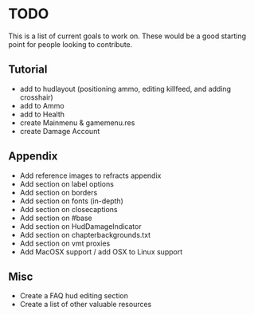 # TODO

This is a list of current goals to work on. These would be a good starting point for people looking to contribute.

## Tutorial

* add to hudlayout (positioning ammo, editing killfeed, and adding crosshair)
* add to Ammo
* add to Health
* create Mainmenu & gamemenu.res
* create Damage Account

## Appendix

* Add reference images to refracts appendix
* Add section on label options
* Add section on borders
* Add section on fonts (in-depth)
* Add section on closecaptions
* Add section on #base
* Add section on HudDamageIndicator
* Add section on chapterbackgrounds.txt
* Add section on vmt proxies
* Add MacOSX support / add OSX to Linux support

## Misc

* Create a FAQ hud editing section
* Create a list of other valuable resources
